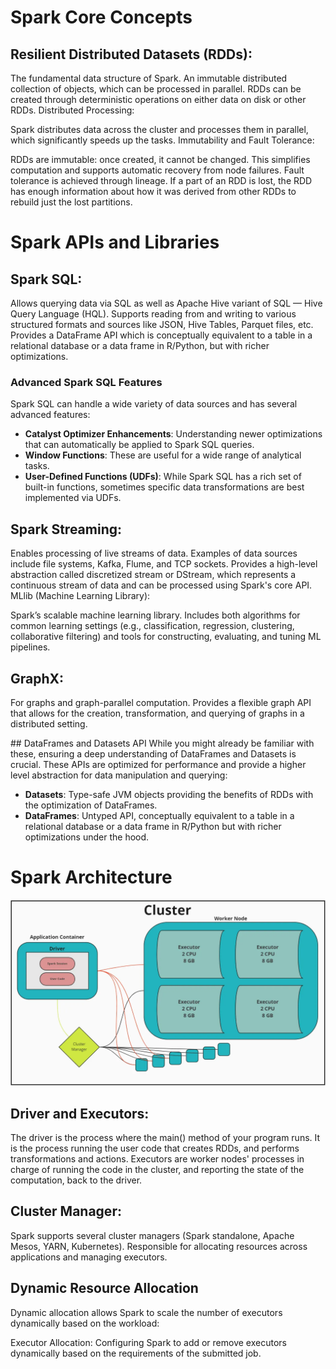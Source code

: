 # Spark Core Concepts
## Resilient Distributed Datasets (RDDs):

The fundamental data structure of Spark.
An immutable distributed collection of objects, which can be processed in parallel.
RDDs can be created through deterministic operations on either data on disk or other RDDs.
Distributed Processing:

Spark distributes data across the cluster and processes them in parallel, which significantly speeds up the tasks.
Immutability and Fault Tolerance:

RDDs are immutable: once created, it cannot be changed. This simplifies computation and supports automatic recovery from node failures.
Fault tolerance is achieved through lineage. If a part of an RDD is lost, the RDD has enough information about how it was derived from other RDDs to rebuild just the lost partitions.
# Spark APIs and Libraries

## Spark SQL:

Allows querying data via SQL as well as Apache Hive variant of SQL — Hive Query Language (HQL).
Supports reading from and writing to various structured formats and sources like JSON, Hive Tables, Parquet files, etc.
Provides a DataFrame API which is conceptually equivalent to a table in a relational database or a data frame in R/Python, but with richer optimizations.

### Advanced Spark SQL Features
Spark SQL can handle a wide variety of data sources and has several advanced features:

- **Catalyst Optimizer Enhancements**: Understanding newer optimizations that can automatically be applied to Spark SQL queries.
- **Window Functions**: These are useful for a wide range of analytical tasks.
- **User-Defined Functions (UDFs)**: While Spark SQL has a rich set of built-in functions, sometimes specific data transformations are best implemented via UDFs.

## Spark Streaming:

Enables processing of live streams of data.
Examples of data sources include file systems, Kafka, Flume, and TCP sockets.
Provides a high-level abstraction called discretized stream or DStream, which represents a continuous stream of data and can be processed using Spark's core API.
MLlib (Machine Learning Library):

Spark’s scalable machine learning library.
Includes both algorithms for common learning settings (e.g., classification, regression, clustering, collaborative filtering) and tools for constructing, evaluating, and tuning ML pipelines.

## GraphX:

For graphs and graph-parallel computation.
Provides a flexible graph API that allows for the creation, transformation, and querying of graphs in a distributed setting.


## DataFrames and Datasets API
While you might already be familiar with these, ensuring a deep understanding of DataFrames and Datasets is crucial. These APIs are optimized for performance and provide a higher level abstraction for data manipulation and querying:

- **Datasets**: Type-safe JVM objects providing the benefits of RDDs with the optimization of DataFrames.
- **DataFrames**: Untyped API, conceptually equivalent to a table in a relational database or a data frame in R/Python but with richer optimizations under the hood.
 

# Spark Architecture

![spark](images/spark.png)

## Driver and Executors:

The driver is the process where the main() method of your program runs. It is the process running the user code that creates RDDs, and performs transformations and actions.
Executors are worker nodes' processes in charge of running the code in the cluster, and reporting the state of the computation, back to the driver.

## Cluster Manager:

Spark supports several cluster managers (Spark standalone, Apache Mesos, YARN, Kubernetes).
Responsible for allocating resources across applications and managing executors.

## Dynamic Resource Allocation
Dynamic allocation allows Spark to scale the number of executors dynamically based on the workload:

Executor Allocation: Configuring Spark to add or remove executors dynamically based on the requirements of the submitted job.


